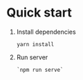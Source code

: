 # Quick start
1. Install dependencies
   ~~~~
   yarn install
   ~~~~
1. Run server
   ~~~~
   `npm run serve`
   ~~~~